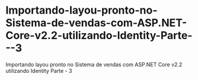 # Importando-layou-pronto-no-Sistema-de-vendas-com-ASP.NET-Core-v2.2-utilizando-Identity-Parte---3
Importando layou pronto no Sistema de vendas com ASP.NET Core v2.2 utilizando Identity Parte - 3
